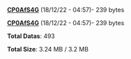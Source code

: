 [**CP0AfS4G**](/data/CP0AfS4G.txt) (18/12/22 - 04:57)- 239 bytes

[**CP0AfS4G**](/data/CP0AfS4G.txt) (18/12/22 - 04:57)- 239 bytes

**Total Datas**: 493

**Total Size**: 3.24 MB / 3.2 MB